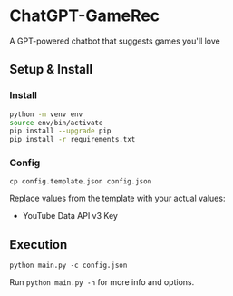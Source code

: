 # ChatGPT-GameRec
A GPT-powered chatbot that suggests games you'll love

## Setup & Install

### Install

```bash
python -m venv env
source env/bin/activate
pip install --upgrade pip
pip install -r requirements.txt
```
### Config

`cp config.template.json config.json`

Replace values from the template with your actual values:

- YouTube Data API v3 Key

## Execution

`python main.py -c config.json`

Run `python main.py -h` for more info and options.

